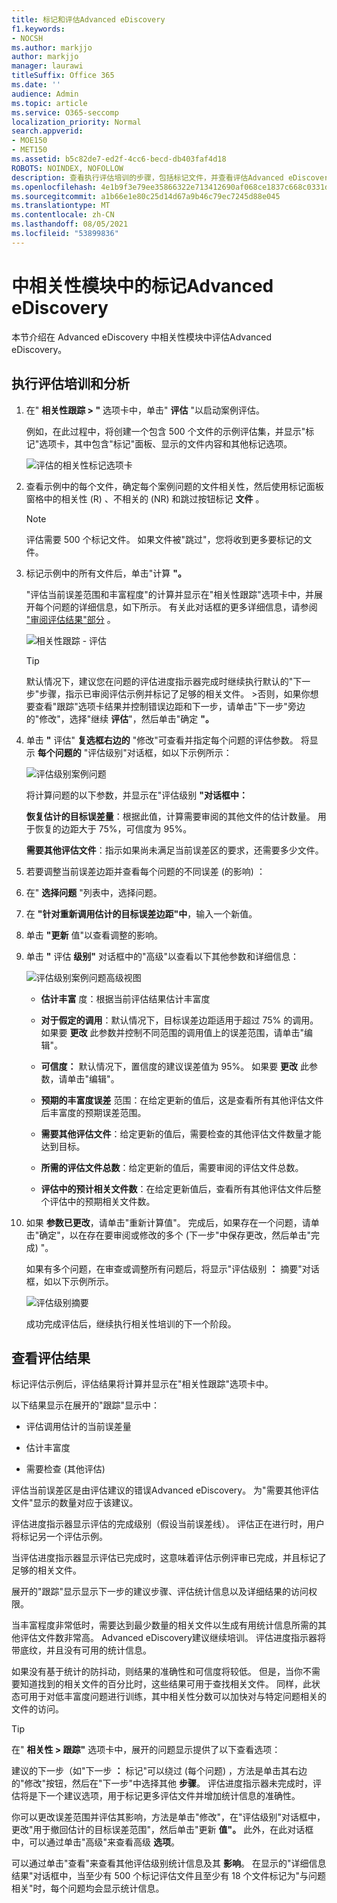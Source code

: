 ```yaml
---
title: 标记和评估Advanced eDiscovery
f1.keywords:
- NOCSH
ms.author: markjjo
author: markjjo
manager: laurawi
titleSuffix: Office 365
ms.date: ''
audience: Admin
ms.topic: article
ms.service: O365-seccomp
localization_priority: Normal
search.appverid:
- MOE150
- MET150
ms.assetid: b5c82de7-ed2f-4cc6-becd-db403faf4d18
ROBOTS: NOINDEX, NOFOLLOW
description: 查看执行评估培训的步骤，包括标记文件，并查看评估Advanced eDiscovery。
ms.openlocfilehash: 4e1b9f3e79ee35866322e713412690af068ce1837c668c0331d1091cd84a2786
ms.sourcegitcommit: a1b66e1e80c25d14d67a9b46c79ec7245d88e045
ms.translationtype: MT
ms.contentlocale: zh-CN
ms.lasthandoff: 08/05/2021
ms.locfileid: "53899836"
---
```

# <a name="tagging-and-assessment-in-the-relevance-module-in-advanced-ediscovery"></a>中相关性模块中的标记Advanced eDiscovery
  
本节介绍在 Advanced eDiscovery 中相关性模块中评估Advanced eDiscovery。
  
## <a name="performing-assessment-training-and-analysis"></a>执行评估培训和分析

1. 在" **相关性跟踪 \> "** 选项卡中，单击" **评估** "以启动案例评估。

    例如，在此过程中，将创建一个包含 500 个文件的示例评估集，并显示"标记"选项卡，其中包含"标记"面板、显示的文件内容和其他标记选项。 

    ![评估的相关性标记选项卡](../media/c8acf891-b1cd-4344-816c-eabb8cbbe742.png)
  
2. 查看示例中的每个文件，确定每个案例问题的文件相关性，然后使用标记面板窗格中的相关性 (R) 、不相关的 (NR) 和跳过按钮标记 **文件** 。 

    > [!NOTE]
    >  评估需要 500 个标记文件。 如果文件被"跳过"，您将收到更多要标记的文件。 
  
3. 标记示例中的所有文件后，单击"计算 **"。**

    "评估当前误差范围和丰富程度"的计算并显示在"相关性跟踪"选项卡中，并展开每个问题的详细信息，如下所示。 有关此对话框的更多详细信息，请参阅 ["审阅评估结果"部分](#reviewing-assessment-results) 。

    ![相关性跟踪 - 评估](../media/da911ba5-8678-40d6-9ad5-fd0b058355c1.png)
  
    > [!TIP]
    > 默认情况下，建议您在问题的评估进度指示器完成时继续执行默认的"下一步"步骤，指示已审阅评估示例并标记了足够的相关文件。 >否则，如果你想要查看"跟踪"选项卡结果并控制错误边距和下一步，请单击"下一步"旁边的"修改"，选择"继续 **评估**"，然后单击"确定 **"。**
  
4. 单击 **"** 评估" **复选框右边的** "修改"可查看并指定每个问题的评估参数。 将显示 **每个问题的** "评估级别"对话框，如以下示例所示： 

    ![评估级别案例问题](../media/b7113fef-d125-4617-ae1b-c9eb0bf79aec.png)
  
    将计算问题的以下参数，并显示在"评估级别 **"对话框中：** 

    **恢复估计的目标误差量**：根据此值，计算需要审阅的其他文件的估计数量。 用于恢复的边距大于 75%，可信度为 95%。

    **需要其他评估文件**：指示如果尚未满足当前误差区的要求，还需要多少文件。 

5. 若要调整当前误差边距并查看每个问题的不同误差 (的影响) ：

6. 在" **选择问题** "列表中，选择问题。 

7. 在 **"针对重新调用估计的目标误差边距"中**，输入一个新值。

8. 单击 **"更新** 值"以查看调整的影响。 

9. 单击 **"** 评估 **级别"** 对话框中的"高级"以查看以下其他参数和详细信息： 

    ![评估级别案例问题高级视图](../media/577d7e0e-95df-48c2-9dec-bdeab5e801d8.png)
  
    - **估计丰富** 度：根据当前评估结果估计丰富度

    - **对于假定的调用**：默认情况下，目标误差边距适用于超过 75% 的调用。 如果要 **更改** 此参数并控制不同范围的调用值上的误差范围，请单击"编辑"。 

    - **可信度：** 默认情况下，置信度的建议误差值为 95%。 如果要 **更改** 此参数，请单击"编辑"。

    - **预期的丰富度误差** 范围：在给定更新的值后，这是查看所有其他评估文件后丰富度的预期误差范围。

    - **需要其他评估文件**：给定更新的值后，需要检查的其他评估文件数量才能达到目标。

    - **所需的评估文件总数**：给定更新的值后，需要审阅的评估文件总数。

    - **评估中的预计相关文件数**：在给定更新值后，查看所有其他评估文件后整个评估中的预期相关文件数。

10. 如果 **参数已更改**，请单击"重新计算值"。 完成后，如果存在一个问题，请单击"确定"，以在存在要审阅或修改的多个 (下一步"中保存更改，然后单击"完成) "。  

    如果有多个问题，在审查或调整所有问题后，将显示"评估级别 **：** 摘要"对话框，如以下示例所示。 

    ![评估级别摘要](../media/4997b46d-10a5-4abc-b3b2-7b75a370eb9e.png)
  
    成功完成评估后，继续执行相关性培训的下一个阶段。

## <a name="reviewing-assessment-results"></a>查看评估结果

标记评估示例后，评估结果将计算并显示在"相关性跟踪"选项卡中。
  
以下结果显示在展开的"跟踪"显示中：
  
- 评估调用估计的当前误差量

- 估计丰富度

- 需要检查 (其他评估) 

评估当前误差区是由评估建议的错误Advanced eDiscovery。 为"需要其他评估文件"显示的数量对应于该建议。
  
评估进度指示器显示评估的完成级别（假设当前误差线）。 评估正在进行时，用户将标记另一个评估示例。
  
当评估进度指示器显示评估已完成时，这意味着评估示例评审已完成，并且标记了足够的相关文件。 
  
展开的"跟踪"显示显示下一步的建议步骤、评估统计信息以及详细结果的访问权限。
  
当丰富程度非常低时，需要达到最少数量的相关文件以生成有用统计信息所需的其他评估文件数非常高。 Advanced eDiscovery建议继续培训。 评估进度指示器将带底纹，并且没有可用的统计信息。
  
如果没有基于统计的防抖动，则结果的准确性和可信度将较低。 但是，当你不需要知道找到的相关文件的百分比时，这些结果可用于查找相关文件。 同样，此状态可用于对低丰富度问题进行训练，其中相关性分数可以加快对与特定问题相关的文件的访问。
  
> [!TIP]
> 在" **相关性 \> 跟踪"** 选项卡中，展开的问题显示提供了以下查看选项： 
> 
> 建议的下一步（如"下一步 **：** 标记"可以绕过 (每个问题) ，方法是单击其右边的"修改"按钮，然后在"下一步"中选择其他 **步骤**。 评估进度指示器未完成时，评估将是下一个建议选项，用于标记更多评估文件并增加统计信息的准确性。 
> 
> 你可以更改误差范围并评估其影响，方法是单击"修改"，在"评估级别"对话框中，更改"用于撤回估计的目标误差范围"，然后单击"更新 **值"。**  此外，在此对话框中，可以通过单击"高级"来查看高级 **选项**。 
> 
> 可以通过单击"查看"来查看其他评估级别统计信息及其 **影响**。 在显示的"详细信息结果"对话框中，当至少有 500 个标记评估文件且至少有 18 个文件标记为"与问题相关"时，每个问题均会显示统计信息。 
